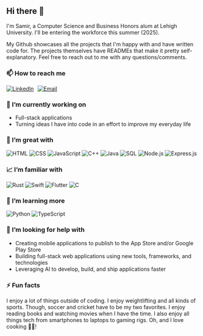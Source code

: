 ## Hi there 👋

I'm Samir, a Computer Science and Business Honors alum at Lehigh University. I'll be entering the workforce this summer (2025). 

My Github showcases all the projects that I'm happy with and have written code for. The projects themselves have READMEs that make it pretty self-explanatory. Feel free to reach out to me with any questions/comments.

### 📫 How to reach me

<div style="display: flex; gap: 10px; align-items: center;">
  <a href="https://www.linkedin.com/in/samir-hassan1/">
    <img src="https://img.shields.io/badge/LinkedIn-%230077B5.svg?style=for-the-badge&logo=linkedin&logoColor=white" alt="LinkedIn"/>
  </a>
  <a href="mailto:samir.hassan@alum.lehigh.edu">
    <img src="https://img.shields.io/badge/Email-D14836?style=for-the-badge&logo=gmail&logoColor=white" alt="Email"/>
  </a>
</div>

### 📝 I’m currently working on

- Full-stack applications
- Turning ideas I have into code in an effort to improve my everyday life

### 🌳 I’m great with

<div display="flex">
    <img src="https://img.shields.io/badge/HTML5-%23E34F26.svg?style=for-the-badge&logo=html5&logoColor=white" alt="HTML"/>
    <img src="https://img.shields.io/badge/css3-%231572B6.svg?style=for-the-badge&logo=css3&logoColor=white" alt="CSS"/>
    <img src="https://img.shields.io/badge/JavaScript-%23F7DF1E.svg?style=for-the-badge&logo=javascript&logoColor=black" alt="JavaScript"/>
    <img src="https://img.shields.io/badge/C++-%2300599C.svg?style=for-the-badge&logo=c%2B%2B&logoColor=white" alt="C++"/>
    <img src="https://img.shields.io/badge/Java-%23ED8B00.svg?style=for-the-badge&logo=java&logoColor=white" alt="Java"/>
    <img src="https://img.shields.io/badge/SQL-%23316192.svg?style=for-the-badge&logo=sql&logoColor=white" alt="SQL"/>
    <img src="https://img.shields.io/badge/Node.js-%23339933.svg?style=for-the-badge&logo=node.js&logoColor=white" alt="Node.js"/>
    <img src="https://img.shields.io/badge/Express.js-%23404d59.svg?style=for-the-badge" 
alt="Express.js"/>
</div>

### 📈 I’m familiar with

<div display="flex">
    <img src="https://img.shields.io/badge/Rust-%23000000.svg?style=for-the-badge&logo=rust&logoColor=white" 
alt="Rust"/>
    <img src="https://img.shields.io/badge/Swift-%23FA7343.svg?style=for-the-badge&logo=swift&logoColor=white"
alt="Swift"/>
    <img src="https://img.shields.io/badge/Flutter-%2302569B.svg?style=for-the-badge&logo=flutter&logoColor=white" 
alt="Flutter"/>
    <img src="https://img.shields.io/badge/C-%2300599C.svg?style=for-the-badge&logo=c&logoColor=white" 
alt="C"/>
</div>

### 🌱 I’m learning more

<div display="flex">
<img src="https://img.shields.io/badge/Python-%233776AB.svg?style=for-the-badge&logo=python&logoColor=white" 
alt="Python"/>
<img src="https://img.shields.io/badge/TypeScript-%23007ACC.svg?style=for-the-badge&logo=typescript&logoColor=white" 
alt="TypeScript"/>
</div>

### 🤔 I’m looking for help with

- Creating mobile applications to publish to the App Store and/or Google Play Store
- Building full-stack web applications using new tools, frameworks, and technologies
- Leveraging AI to develop, build, and ship applications faster

### ⚡ Fun facts

I enjoy a lot of things outside of coding. I enjoy weightlifting and all kinds of sports. Though, soccer and cricket have to be my two favorites. I enjoy reading books and watching movies when I have the time. I also enjoy all things tech from smartphones to laptops to gaming rigs. Oh, and I love cooking 🧑‍🍳!

